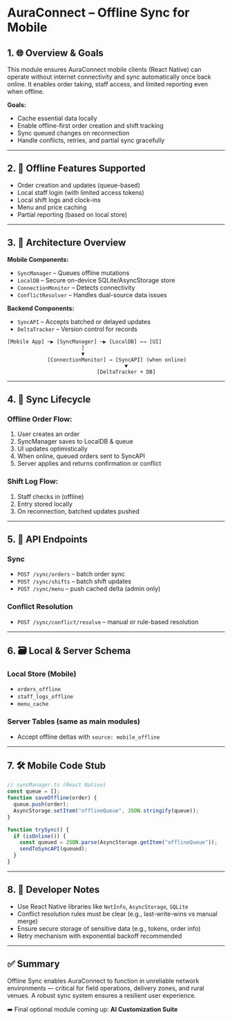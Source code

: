 # AuraConnect – Offline Sync for Mobile

## 1. 🌐 Overview & Goals

This module ensures AuraConnect mobile clients (React Native) can operate without internet connectivity and sync automatically once back online. It enables order taking, staff access, and limited reporting even when offline.

**Goals:**

- Cache essential data locally
- Enable offline-first order creation and shift tracking
- Sync queued changes on reconnection
- Handle conflicts, retries, and partial sync gracefully

---

## 2. 🔋 Offline Features Supported

- Order creation and updates (queue-based)
- Local staff login (with limited access tokens)
- Local shift logs and clock-ins
- Menu and price caching
- Partial reporting (based on local store)

---

## 3. 🧱 Architecture Overview

**Mobile Components:**

- `SyncManager` – Queues offline mutations
- `LocalDB` – Secure on-device SQLite/AsyncStorage store
- `ConnectionMonitor` – Detects connectivity
- `ConflictResolver` – Handles dual-source data issues

**Backend Components:**

- `SyncAPI` – Accepts batched or delayed updates
- `DeltaTracker` – Version control for records

```
[Mobile App] ─▶ [SyncManager] ─▶ [LocalDB] ←→ [UI]
                        │
                        ▼
             [ConnectionMonitor] → [SyncAPI] (when online)
                                      ▼
                             [DeltaTracker + DB]
```

---

## 4. 🔄 Sync Lifecycle

### Offline Order Flow:

1. User creates an order
2. SyncManager saves to LocalDB & queue
3. UI updates optimistically
4. When online, queued orders sent to SyncAPI
5. Server applies and returns confirmation or conflict

### Shift Log Flow:

1. Staff checks in (offline)
2. Entry stored locally
3. On reconnection, batched updates pushed

---

## 5. 📡 API Endpoints

### Sync

- `POST /sync/orders` – batch order sync
- `POST /sync/shifts` – batch shift updates
- `POST /sync/menu` – push cached delta (admin only)

### Conflict Resolution

- `POST /sync/conflict/resolve` – manual or rule-based resolution

---

## 6. 🗃️ Local & Server Schema

### Local Store (Mobile)

- `orders_offline`
- `staff_logs_offline`
- `menu_cache`

### Server Tables (same as main modules)

- Accept offline deltas with `source: mobile_offline`

---

## 7. 🛠️ Mobile Code Stub

```ts
// syncManager.ts (React Native)
const queue = [];
function saveOffline(order) {
  queue.push(order);
  AsyncStorage.setItem("offlineQueue", JSON.stringify(queue));
}

function trySync() {
  if (isOnline()) {
    const queued = JSON.parse(AsyncStorage.getItem("offlineQueue"));
    sendToSyncAPI(queued);
  }
}
```

---

## 8. 📘 Developer Notes

- Use React Native libraries like `NetInfo`, `AsyncStorage`, `SQLite`
- Conflict resolution rules must be clear (e.g., last-write-wins vs manual merge)
- Ensure secure storage of sensitive data (e.g., tokens, order info)
- Retry mechanism with exponential backoff recommended

---

## ✅ Summary

Offline Sync enables AuraConnect to function in unreliable network environments — critical for field operations, delivery zones, and rural venues. A robust sync system ensures a resilient user experience.

➡️ Final optional module coming up: **AI Customization Suite**


